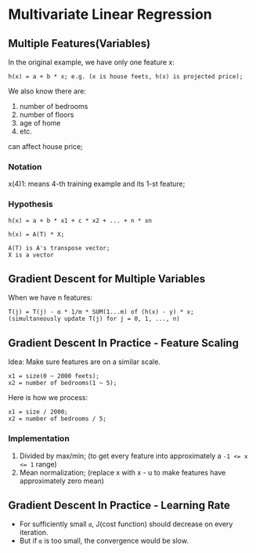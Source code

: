 # Multivariate Linear Regression

## Multiple Features(Variables)

In the original example, we have only one feature x:
```
h(x) = a + b * x; e.g. (x is house feets, h(x) is projected price);
```

We also know there are:
1. number of bedrooms
2. number of floors
3. age of home
4. etc.

can affect house price;

### Notation
x(4)1: means 4-th training example and its 1-st feature;

### Hypothesis
```
h(x) = a + b * x1 + c * x2 + ... + n * xn
```

```
h(x) = A(T) * X; 

A(T) is A's transpose vector;
X is a vector
```

## Gradient Descent for Multiple Variables
When we have n features:
```
T(j) = T(j) - α * 1/m * SUM(1...m) of (h(x) - y) * x;
(simultaneously update T(j) for j = 0, 1, ..., n)
```

## Gradient Descent In Practice - Feature Scaling
Idea: Make sure features are on a similar scale.
```
x1 = size(0 ~ 2000 feets); 
x2 = number of bedrooms(1 ~ 5);
```

Here is how we process:
```
x1 = size / 2000;
x2 = number of bedrooms / 5;
```

### Implementation
1. Divided by max/min; (to get every feature into approximately a `-1 <= x <= 1` range)
2. Mean normalization; (replace x with x - u to make features have approximately zero mean)

## Gradient Descent In Practice - Learning Rate
- For sufficiently small `α`, J(cost function) should decrease on every iteration.
- But if `α` is too small, the convergence would be slow.
